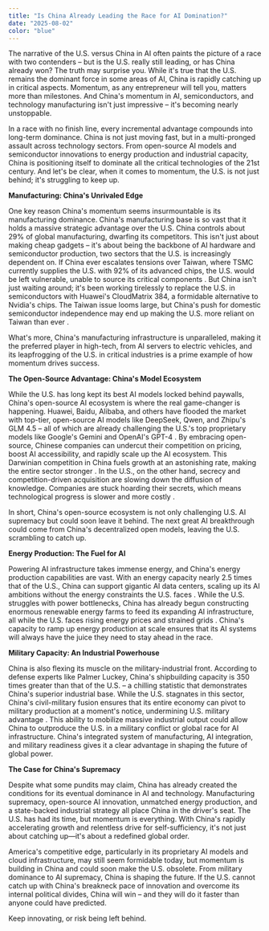 ```yaml
---
title: "Is China Already Leading the Race for AI Domination?"
date: "2025-08-02"
color: "blue"
---
```


The narrative of the U.S. versus China in AI often paints the picture of a race with two contenders – but is the U.S. really still leading, or has China already won? The truth may surprise you. While it's true that the U.S. remains the dominant force in some areas of AI, China is rapidly catching up in critical aspects. Momentum, as any entrepreneur will tell you, matters more than milestones. And China's momentum in AI, semiconductors, and technology manufacturing isn't just impressive – it's becoming nearly unstoppable.

In a race with no finish line, every incremental advantage compounds into long-term dominance. China is not just moving fast, but in a multi-pronged assault across technology sectors. From open-source AI models and semiconductor innovations to energy production and industrial capacity, China is positioning itself to dominate all the critical technologies of the 21st century. And let's be clear, when it comes to momentum, the U.S. is not just behind; it's struggling to keep up.

**Manufacturing: China's Unrivaled Edge**

One key reason China's momentum seems insurmountable is its manufacturing dominance. China's manufacturing base is so vast that it holds a massive strategic advantage over the U.S. China controls about 29% of global manufacturing, dwarfing its competitors. This isn't just about making cheap gadgets – it's about being the backbone of AI hardware and semiconductor production, two sectors that the U.S. is increasingly dependent on. If China ever escalates tensions over Taiwan, where TSMC currently supplies the U.S. with 92% of its advanced chips, the U.S. would be left vulnerable, unable to source its critical components . But China isn't just waiting around; it's been working tirelessly to replace the U.S. in semiconductors with Huawei's CloudMatrix 384, a formidable alternative to Nvidia's chips. The Taiwan issue looms large, but China's push for domestic semiconductor independence may end up making the U.S. more reliant on Taiwan than ever .

What's more, China's manufacturing infrastructure is unparalleled, making it the preferred player in high-tech, from AI servers to electric vehicles, and its leapfrogging of the U.S. in critical industries is a prime example of how momentum drives success.

**The Open-Source Advantage: China's Model Ecosystem**

While the U.S. has long kept its best AI models locked behind paywalls, China's open-source AI ecosystem is where the real game-changer is happening. Huawei, Baidu, Alibaba, and others have flooded the market with top-tier, open-source AI models like DeepSeek, Qwen, and Zhipu's GLM 4.5 – all of which are already challenging the U.S.'s top proprietary models like Google's Gemini and OpenAI's GPT-4 . By embracing open-source, Chinese companies can undercut their competition on pricing, boost AI accessibility, and rapidly scale up the AI ecosystem. This Darwinian competition in China fuels growth at an astonishing rate, making the entire sector stronger . In the U.S., on the other hand, secrecy and competition-driven acquisition are slowing down the diffusion of knowledge. Companies are stuck hoarding their secrets, which means technological progress is slower and more costly .

In short, China's open-source ecosystem is not only challenging U.S. AI supremacy but could soon leave it behind. The next great AI breakthrough could come from China's decentralized open models, leaving the U.S. scrambling to catch up.

**Energy Production: The Fuel for AI**

Powering AI infrastructure takes immense energy, and China's energy production capabilities are vast. With an energy capacity nearly 2.5 times that of the U.S., China can support gigantic AI data centers, scaling up its AI ambitions without the energy constraints the U.S. faces . While the U.S. struggles with power bottlenecks, China has already begun constructing enormous renewable energy farms to feed its expanding AI infrastructure, all while the U.S. faces rising energy prices and strained grids . China's capacity to ramp up energy production at scale ensures that its AI systems will always have the juice they need to stay ahead in the race.

**Military Capacity: An Industrial Powerhouse**

China is also flexing its muscle on the military-industrial front. According to defense experts like Palmer Luckey, China's shipbuilding capacity is 350 times greater than that of the U.S. – a chilling statistic that demonstrates China's superior industrial base. While the U.S. stagnates in this sector, China's civil-military fusion ensures that its entire economy can pivot to military production at a moment's notice, undermining U.S. military advantage . This ability to mobilize massive industrial output could allow China to outproduce the U.S. in a military conflict or global race for AI infrastructure. China's integrated system of manufacturing, AI integration, and military readiness gives it a clear advantage in shaping the future of global power.

**The Case for China's Supremacy**

Despite what some pundits may claim, China has already created the conditions for its eventual dominance in AI and technology. Manufacturing supremacy, open-source AI innovation, unmatched energy production, and a state-backed industrial strategy all place China in the driver's seat. The U.S. has had its time, but momentum is everything. With China's rapidly accelerating growth and relentless drive for self-sufficiency, it's not just about catching up—it's about a redefined global order.

America's competitive edge, particularly in its proprietary AI models and cloud infrastructure, may still seem formidable today, but momentum is building in China and could soon make the U.S. obsolete. From military dominance to AI supremacy, China is shaping the future. If the U.S. cannot catch up with China's breakneck pace of innovation and overcome its internal political divides, China will win – and they will do it faster than anyone could have predicted.

Keep innovating, or risk being left behind.
